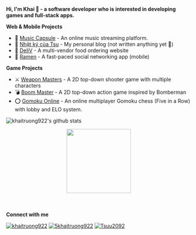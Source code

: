 **Hi, I'm Khai 👋 - a software developer who is interested in developing games and full-stack apps.**

**Web & Mobile Projects**

- 🎵 [Music Capsule](https://musiccapsule.netlify.app/) - An online music streaming platform.
- 🌙 [Nhật ký của Tsu](https://nhatkycuatsu.vercel.app/) - My personal blog (not written anything yet 🙂)
- 🍖 [DeliV](https://deli-v.netlify.app/) - A multi-vendor food ordering website
- 🍜 [Ramen](https://github.com/RamenTeam/ramen) - A fast-paced social networking app (mobile)

**Game Projects**

- ⚔️ [Weapon Masters](https://khaitruong922.itch.io/weapon-masters) - A 2D top-down shooter game with multiple characters
- 💣 [Boom Master](https://khaitruong922.itch.io/boom-master) - A 2D top-down action game inspired by Bomberman
- ⭕ [Gomoku Online](https://gomokuonline.netlify.app/) - An online multiplayer Gomoku chess (Five in a Row) with lobby and ELO system.

![khaitruong922's github stats](https://github-readme-stats.vercel.app/api?username=khaitruong922&count_private=true&show_icons=true&theme=radical)

<div align="center" style="margin-bottom: 50px">
    <a href="https://github.com/antonkomarev/github-profile-views-counter">
        <img width="175px" src="https://komarev.com/ghpvc/?username=khaitruong922&color=ff66cc">
    </a>
</div>

**Connect with me**

[![khaitruong922](https://user-images.githubusercontent.com/56820749/137717041-fd450e05-c104-42ec-b589-e0d37452c1fe.png)](https://www.facebook.com/khaitruong922/)
[![5khaitruong922](https://user-images.githubusercontent.com/56820749/137717727-79882d53-e076-453a-8b27-8a749702e4e9.png)](https://www.linkedin.com/in/khaitruong922/)
[![Tsuu2092](https://user-images.githubusercontent.com/56820749/137717539-2ca5a40c-09c6-4f15-9cda-444c755a82b1.png)](https://www.youtube.com/c/Tsuu2092)
